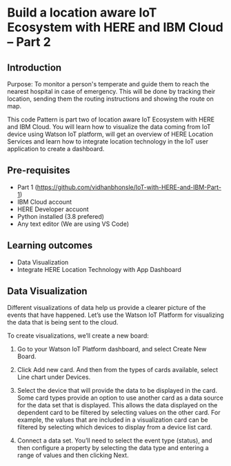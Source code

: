 # Build a location aware IoT Ecosystem with HERE and IBM Cloud – Part 2

## Introduction

Purpose: To monitor a person's temperate and guide them to reach the nearest hospital in case of emergency. This will be done by tracking their location, sending them the routing instructions and showing the route on map.

This code Pattern is part two of location aware IoT Ecosystem with HERE and IBM Cloud. You will learn how to visualize the data coming from IoT device using Watson IoT platform, 
will get an overview of HERE Location Services and learn how to integrate location technology in the IoT user application to create a dashboard.  

## Pre-requisites

- Part 1 (https://github.com/vidhanbhonsle/IoT-with-HERE-and-IBM-Part-1)
- IBM Cloud account
- HERE Developer accuont
- Python installed (3.8 prefered)
- Any text editor (We are using VS Code)

## Learning outcomes

- Data Visualization 
- Integrate HERE Location Technology with App Dashboard

## Data Visualization 

Different visualizations of data help us provide a clearer picture of the events that have happened. Let’s use the Watson IoT Platform for visualizing the data that is being sent to the cloud.

To create visualizations, we’ll create a new board:

1. Go to your Watson IoT Platform dashboard, and select Create New Board.

2. Click Add new card. And then from the types of cards available, select Line chart under Devices.

3. Select the device that will provide the data to be displayed in the card. Some card types provide an option to use another card as a data source for the data set that is displayed. This allows the data displayed on the dependent card to be filtered by selecting values on the other card. For example, the values that are included in a visualization card can be filtered by selecting which devices to display from a device list card.

4. Connect a data set. You’ll need to select the event type (status), and then configure a property by selecting the data type and entering a range of values and then clicking Next.
